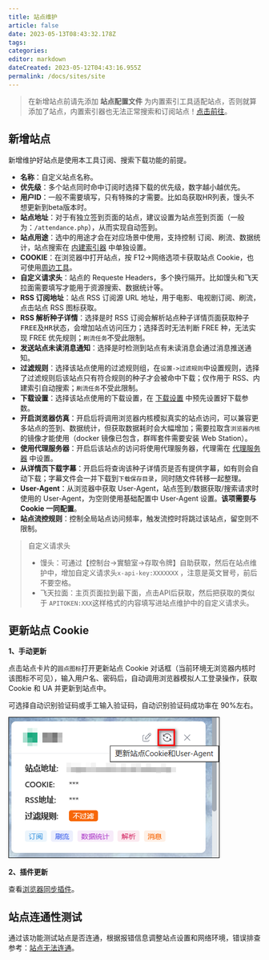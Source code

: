 ```yaml
---
title: 站点维护
article: false
date: 2023-05-13T08:43:32.178Z
tags:
categories: 
editor: markdown
dateCreated: 2023-05-12T04:43:16.955Z
permalink: /docs/sites/site
---
```


> 在新增站点前请先添加 **站点配置文件** 为内置索引工具适配站点，否则就算添加了站点，内置索引器也无法正常搜索和订阅站点！[点击前往](/guide/init/sites/)。


## 新增站点

新增维护好站点是使用本工具订阅、搜索下载功能的前提。

- **名称**：自定义站点名称。
- **优先级**：多个站点同时命中订阅时选择下载的优先级，数字越小越优先。
- **用户ID**：一般不需要填写，只有特殊的才需要。比如岛获取HR列表，馒头不想更新到beta版本时。
- **站点地址**：对于有独立签到页面的站点，建议设置为站点签到页面（一般为：`/attendance.php`），从而实现自动签到。
- **站点用途**：选中的用途才会在对应场景中使用，支持控制 <kbd>订阅</kbd>、<kbd>刷流</kbd>、<kbd>数据统计</kbd>，<kbd>站点搜索</kbd>在 [内建索引器](/docs/setting/indexer#内建索引器) 中单独设置。
- **COOKIE**：在浏览器中打开站点，按 F12->网络选项卡获取站点 Cookie，也可使用[周边工具](/docs/other/peripheral_tools/)。
- **自定义请求头**：站点的 Requeste Headers，多个换行隔开。比如馒头和飞天拉面需要填写才能用于资源搜索、数据统计等。
- **RSS 订阅地址**：站点 RSS 订阅源 URL 地址，用于电影、电视剧订阅、刷流，点击站点 RSS 图标获取。
- **RSS 解析种子详情**：选择<kbd>是</kbd>时 RSS 订阅会解析站点种子详情页面获取种子<kbd>FREE</kbd>及<kbd>HR</kbd>状态，会增加站点访问压力；选择<kbd>否</kbd>时无法判断 FREE 种，无法实现 FREE 优先规则；`刷流任务`不受此限制。
- **发送站点未读消息通知**：选择是时检测到站点有未读消息会通过消息推送通知。
- **过滤规则**：选择该站点使用的过滤规则组，在`设置->过滤规则`中设置规则，选择了过滤规则后该站点只有符合规则的种子才会被命中下载；仅作用于 RSS、内建索引自动搜索；`刷流任务`不受此限制。
- **下载设置**：选择该站点使用的下载设置，在 [下载设置](/docs/media/download/#下载设置) 中预先设置好下载参数。
- **开启浏览器仿真**：开启后将调用浏览器内核模拟真实的站点访问，可以兼容更多站点的签到、数据统计，但获取数据耗时会大幅增加；需要拉取含`浏览器内核`的镜像才能使用（docker 镜像已包含，群晖套件需要安装 Web Station）。
- **使用代理服务器**：开启后该站点的访问将使用代理服务器，代理需在 [代理服务器](/docs/setting/base/#代理服务器) 中设置。
- **从详情页下载字幕**：开启后将查询该种子详情页是否有提供字幕，如有则会自动下载；字幕文件会一并下载到`下载保存目录`，同时随文件转移一起整理。
- **User-Agent**：从浏览器中获取 User-Agent，站点签到/数据获取/搜索请求时使用的 User-Agent，为空则使用基础配置中 User-Agent 设置。**该项需要与 Cookie 一同配置**。
- **站点流控规则**：控制全局站点访问频率，触发流控时将跳过该站点，留空则不限制。


>自定义请求头
> - 馒头：可通过【控制台->實驗室->存取令牌】自助获取，然后在站点维护中，增加自定义请求头`x-api-key:XXXXXXX` ，注意是英文冒号，前后不要空格。
> - 飞天拉面：主页页面拉到最下面，点击API后获取，然后把获取的类似于 `APITOKEN:XXX`这样格式的内容填写进站点维护中的自定义请求头。

## 更新站点 Cookie

**1、手动更新**

点击站点卡片的`圆点图标`打开更新站点 Cookie 对话框（当前环境无浏览器内核时该图标不可见），输入用户名、密码后，自动调用浏览器模拟人工登录操作，获取 Cookie 和 UA 并更新到站点中。

可选择自动识别验证码或手工输入验证码，自动识别验证码成功率在 90%左右。

 ![0101.png](./images/0101.png)

**2、插件更新**

查看[浏览器同步插件](/docs/other/browser_sync_plugin/)。

## 站点连通性测试

通过该功能测试站点是否连通，根据报错信息调整站点设置和网络环境，错误排查参考：[站点无法连通](/guide/start/problem/#站点无法连通)。




